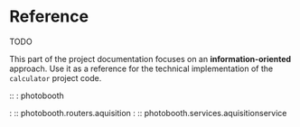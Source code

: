 # Reference

TODO

This part of the project documentation focuses on
an **information-oriented** approach. Use it as a
reference for the technical implementation of the
`calculator` project code.

:: : photobooth

: :: photobooth.routers.aquisition
: :: photobooth.services.aquisitionservice
